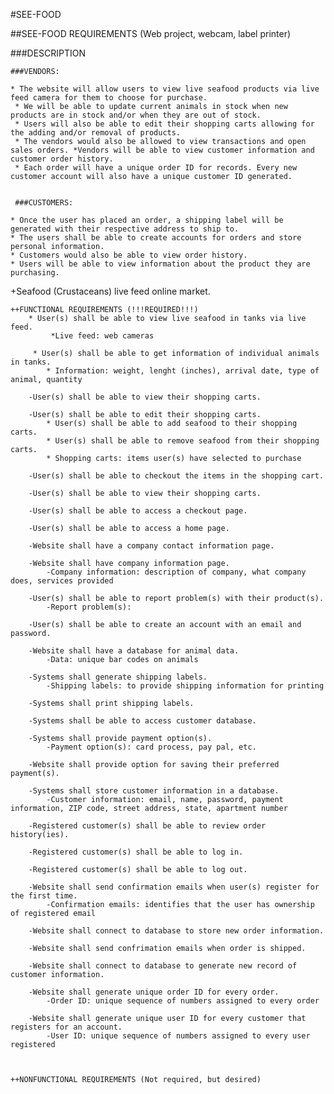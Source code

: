 #SEE-FOOD


##SEE-FOOD REQUIREMENTS (Web project, webcam, label printer)


###DESCRIPTION


    ###VENDORS:
    
    * The website will allow users to view live seafood products via live feed camera for them to choose for purchase.
     * We will be able to update current animals in stock when new products are in stock and/or when they are out of stock.
     * Users will also be able to edit their shopping carts allowing for the adding and/or removal of products. 
     * The vendors would also be allowed to view transactions and open sales orders. *Vendors will be able to view customer information and customer order history. 
     * Each order will have a unique order ID for records. Every new customer account will also have a unique customer ID generated.
     
     
     ###CUSTOMERS: 
     
    * Once the user has placed an order, a shipping label will be generated with their respective address to ship to. 
    * The users shall be able to create accounts for orders and store personal information. 
	* Customers would also be able to view order history.
	* Users will be able to view information about the product they are purchasing.






+Seafood (Crustaceans) live feed online market.
    
    ++FUNCTIONAL REQUIREMENTS (!!!REQUIRED!!!)
        * User(s) shall be able to view live seafood in tanks via live feed.
             *Live feed: web cameras

         * User(s) shall be able to get information of individual animals in tanks.
            * Information: weight, lenght (inches), arrival date, type of animal, quantity

        -User(s) shall be able to view their shopping carts.

        -User(s) shall be able to edit their shopping carts.
            * User(s) shall be able to add seafood to their shopping carts.
            * User(s) shall be able to remove seafood from their shopping carts.
            * Shopping carts: items user(s) have selected to purchase

        -User(s) shall be able to checkout the items in the shopping cart.
        
        -User(s) shall be able to view their shopping carts.

        -User(s) shall be able to access a checkout page.
        
        -User(s) shall be able to access a home page.

        -Website shall have a company contact information page.
        
        -Website shall have company information page.
            -Company information: description of company, what company does, services provided

        -User(s) shall be able to report problem(s) with their product(s).
            -Report problem(s): 

        -User(s) shall be able to create an account with an email and password.

        -Website shall have a database for animal data.
            -Data: unique bar codes on animals

        -Systems shall generate shipping labels.
            -Shipping labels: to provide shipping information for printing
        
        -Systems shall print shipping labels.
        
        -Systems shall be able to access customer database.
        
        -Systems shall provide payment option(s).
            -Payment option(s): card process, pay pal, etc.
        
        -Website shall provide option for saving their preferred payment(s).

        -Systems shall store customer information in a database.
            -Customer information: email, name, password, payment information, ZIP code, street address, state, apartment number

        -Registered customer(s) shall be able to review order history(ies).

        -Registered customer(s) shall be able to log in.

        -Registered customer(s) shall be able to log out.

        -Website shall send confirmation emails when user(s) register for the first time.
            -Confirmation emails: identifies that the user has ownership of registered email

        -Website shall connect to database to store new order information.

        -Website shall send confrimation emails when order is shipped.

        -Website shall connect to database to generate new record of customer information.

        -Website shall generate unique order ID for every order.
            -Order ID: unique sequence of numbers assigned to every order
            
        -Website shall generate unique user ID for every customer that registers for an account.
            -User ID: unique sequence of numbers assigned to every user registered
        


    ++NONFUNCTIONAL REQUIREMENTS (Not required, but desired)